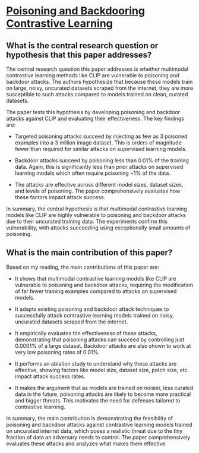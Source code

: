 # [Poisoning and Backdooring Contrastive Learning](https://arxiv.org/abs/2106.09667v2)

## What is the central research question or hypothesis that this paper addresses?

 The central research question this paper addresses is whether multimodal contrastive learning methods like CLIP are vulnerable to poisoning and backdoor attacks. The authors hypothesize that because these models train on large, noisy, uncurated datasets scraped from the internet, they are more susceptible to such attacks compared to models trained on clean, curated datasets.

The paper tests this hypothesis by developing poisoning and backdoor attacks against CLIP and evaluating their effectiveness. The key findings are:

- Targeted poisoning attacks succeed by injecting as few as 3 poisoned examples into a 3 million image dataset. This is orders of magnitude fewer than required for similar attacks on supervised learning models.

- Backdoor attacks succeed by poisoning less than 0.01% of the training data. Again, this is significantly less than prior attacks on supervised learning models which often require poisoning ~1% of the data. 

- The attacks are effective across different model sizes, dataset sizes, and levels of poisoning. The paper comprehensively evaluates how these factors impact attack success.

In summary, the central hypothesis is that multimodal contrastive learning models like CLIP are highly vulnerable to poisoning and backdoor attacks due to their uncurated training data. The experiments confirm this vulnerability, with attacks succeeding using exceptionally small amounts of poisoning.


## What is the main contribution of this paper?

 Based on my reading, the main contributions of this paper are:

- It shows that multimodal contrastive learning models like CLIP are vulnerable to poisoning and backdoor attacks, requiring the modification of far fewer training examples compared to attacks on supervised models. 

- It adapts existing poisoning and backdoor attack techniques to successfully attack contrastive learning models trained on noisy, uncurated datasets scraped from the internet.

- It empirically evaluates the effectiveness of these attacks, demonstrating that poisoning attacks can succeed by controlling just 0.0001% of a large dataset. Backdoor attacks are also shown to work at very low poisoning rates of 0.01%.

- It performs an ablation study to understand why these attacks are effective, showing factors like model size, dataset size, patch size, etc. impact attack success rates.

- It makes the argument that as models are trained on noisier, less curated data in the future, poisoning attacks are likely to become more practical and bigger threats. This motivates the need for defenses tailored to contrastive learning.

In summary, the main contribution is demonstrating the feasibility of poisoning and backdoor attacks against contrastive learning models trained on uncurated internet data, which poses a realistic threat due to the tiny fraction of data an adversary needs to control. The paper comprehensively evaluates these attacks and analyzes what makes them effective.
